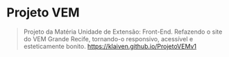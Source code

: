 # Projeto VEM
> Projeto da Matéria Unidade de Extensão: Front-End. 
> Refazendo o site do VEM Grande Recife, tornando-o responsivo, acessível e esteticamente bonito.
> https://klaiven.github.io/ProjetoVEMv1
